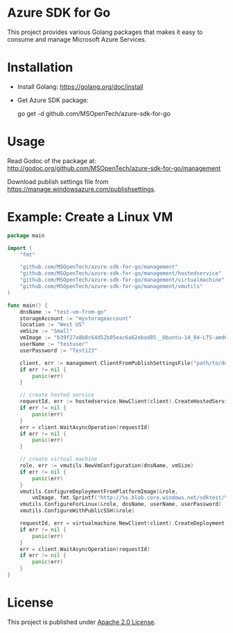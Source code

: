 # Azure SDK for Go
This project provides various Golang packages that makes it easy to consume and manage
Microsoft Azure Services.

# Installation
- Install Golang: https://golang.org/doc/install
- Get Azure SDK package: 

    go get -d github.com/MSOpenTech/azure-sdk-for-go

# Usage

Read Godoc of the package at: http://godoc.org/github.com/MSOpenTech/azure-sdk-for-go/management

Download publish settings file from https://manage.windowsazure.com/publishsettings.

# Example: Create a Linux VM

```go
package main

import (
    "fmt"

    "github.com/MSOpenTech/azure-sdk-for-go/management"
    "github.com/MSOpenTech/azure-sdk-for-go/management/hostedservice"
    "github.com/MSOpenTech/azure-sdk-for-go/management/virtualmachine"
    "github.com/MSOpenTech/azure-sdk-for-go/management/vmutils"
)

func main() {
    dnsName := "test-vm-from-go"
    storageAccount := "mystorageaccount"
    location := "West US"
    vmSize := "Small"
    vmImage := "b39f27a8b8c64d52b05eac6a62ebad85__Ubuntu-14_04-LTS-amd64-server-20140724-en-us-30GB"
    userName := "testuser"
    userPassword := "Test123"

    client, err := management.ClientFromPublishSettingsFile("path/to/downloaded.publishsettings", "")
    if err != nil {
        panic(err)
    }

    // create hosted service
    requestId, err := hostedservice.NewClient(client).CreateHostedService(dnsName, location, "", dnsName, "")
    if err != nil {
        panic(err)
    }
    err = client.WaitAsyncOperation(requestId)
    if err != nil {
        panic(err)
    }

    // create virtual machine
    role, err := vmutils.NewVmConfiguration(dnsName, vmSize)
    if err != nil {
        panic(err)
    }
    vmutils.ConfigureDeploymentFromPlatformImage(&role,
        vmImage, fmt.Sprintf("http://%s.blob.core.windows.net/sdktest/%s.vhd", storageAccount, dnsName), "")
    vmutils.ConfigureForLinux(&role, dnsName, userName, userPassword)
    vmutils.ConfigureWithPublicSSH(&role)

    requestId, err = virtualmachine.NewClient(client).CreateDeployment(role, dnsName)
    if err != nil {
        panic(err)
    }
    err = client.WaitAsyncOperation(requestId)
    if err != nil {
        panic(err)
    }
}
```

# License

This project is published under [Apache 2.0 License](LICENSE).
